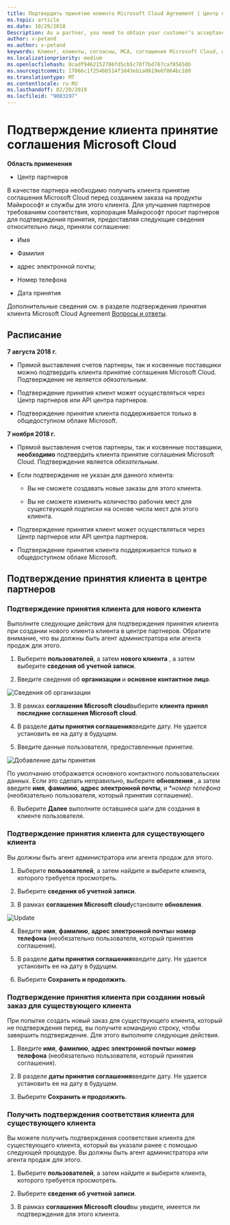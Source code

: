 ```yaml
---
title: Подтвердить принятие клиента Microsoft Cloud Agreement | Центр партнеров
ms.topic: article
ms.date: 10/29/2018
Description: As a partner, you need to obtain your customer’s acceptance of the Microsoft Cloud Agreement before you can order Microsoft products and services for that customer. To better help partners meet compliance requirements, Microsoft asks partners to confirm acceptance by providing certain details regarding the person who accepted the agreement.
author: v-petand
ms.author: v-petand
keywords: Клиент, клиенты, согласны, MCA, соглашения Microsoft Cloud, шаблоны соглашений с клиентами
ms.localizationpriority: medium
ms.openlocfilehash: 0cadf9462152786fd5cb5c70f7bd787caf85658b
ms.sourcegitcommit: 17066c1f254bb514f3d43eb1a8819e6f064bc180
ms.translationtype: MT
ms.contentlocale: ru-RU
ms.lasthandoff: 02/20/2019
ms.locfileid: "9083197"
---
```

# <a name="confirm-customer-acceptance-of-the-microsoft-cloud-agreement"></a>Подтверждение клиента принятие соглашения Microsoft Cloud

**Область применения**
-  Центр партнеров

В качестве партнера необходимо получить клиента принятие соглашения Microsoft Cloud перед созданием заказа на продукты Майкрософт и службы для этого клиента. Для улучшения партнеров требованиям соответствия, корпорация Майкрософт просит партнеров для подтверждения принятия, предоставляя следующие сведения относительно лицо, приняли соглашение: 

-   Имя

-   Фамилия

-   адрес электронной почты;

-   Номер телефона

-   Дата принятия

Дополнительные сведения см. в разделе подтверждения принятия клиента Microsoft Cloud Agreement [Вопросы и ответы](https://docs.microsoft.com/en-us/partner-center/confirm-consent-faq).

## <a name="schedule"></a>Расписание

**7 августа 2018 г.**

-   Прямой выставления счетов партнеры, так и косвенные поставщики можно подтвердить клиента принятие соглашения Microsoft Cloud. Подтверждение не является *обязательным*.

-   Подтверждение принятия клиент может осуществляться через Центр партнеров или API центра партнеров.

-   Подтверждение принятия клиента поддерживается только в общедоступном облаке Microsoft.


**7 ноября 2018 г.**

-   Прямой выставления счетов партнеры, так и косвенные поставщики, **необходимо** подтвердить клиента принятие соглашения Microsoft Cloud. Подтверждение является *обязательным*.

-   Если подтверждение не указан для данного клиента:

    -   Вы не сможете создавать новые заказы для этого клиента.

    -   Вы не сможете изменить количество рабочих мест для существующей подписки на основе числа мест для этого клиента.

-   Подтверждение принятия клиент может осуществляться через Центр партнеров или API центра партнеров.

-   Подтверждение принятия клиента поддерживается только в общедоступном облаке Microsoft.


## <a name="confirming-customer-acceptance-in-partner-center"></a>Подтверждение принятия клиента в центре партнеров

### <a name="confirm-customer-acceptance-for-a-new-customer"></a>Подтверждение принятия клиента для нового клиента

Выполните следующие действия для подтверждения принятия клиента при создании нового клиента клиента в центре партнеров. Обратите внимание, что вы должны быть агент администратора или агента продаж для этого.
 
1.  Выберите **пользователей**, а затем **нового клиента** , а затем выберите **сведения об учетной записи**.

2.  Введите сведения об **организации** и **основное контактное лицо**.

![Сведения об организации](images/mca/mca1.png)

3.  В рамках **соглашения Microsoft cloud**выберите **клиента принял последние соглашения Microsoft cloud**. 

4.  В разделе **даты принятия соглашения**введите дату. Не удается установить ее на дату в будущем.

5.  Введите данные пользователя, предоставленные принятие. 

![Добавление даты принятия](images/mca/MCA3.png)

По умолчанию отображается основного контактного пользовательских данных. Если это сделать неправильно, выберите **обновления** , а затем введите **имя**, **фамилию**, **адрес электронной почты**, и **номер телефона* (необязательно пользователя, который принятия соглашения).

6.  Выберите **Далее** выполните оставшиеся шаги для создания в клиенте пользователя.

### <a name="confirm-customer-acceptance-for-an-existing-customer"></a>Подтверждение принятия клиента для существующего клиента

Вы должны быть агент администратора или агента продаж для этого. 

1.  Выберите **пользователей**, а затем найдите и выберите клиента, которого требуется просмотреть. 

2.  Выберите **сведения об учетной записи**.

3.  В рамках **соглашения Microsoft cloud**установите **обновления**.

![Update](images/mca/mca4.png)

4.  Введите **имя**, **фамилию**, **адрес электронной почты**и **номер телефона** (необязательно пользователя, который принятия соглашения).

5.  В разделе **даты принятия соглашения**введите дату. Не удается установить ее на дату в будущем.

6.  Выберите **Сохранить и продолжить**.

### <a name="confirm-customer-acceptance-while-creating-new-order-for-an-existing-customer"></a>Подтверждение принятия клиента при создании новый заказ для существующего клиента

При попытке создать новый заказ для существующего клиента, который не подтверждения перед, вы получите командную строку, чтобы завершить подтверждение. Для этого выполните следующие действия. 

1.  Введите **имя**, **фамилию**, **адрес электронной почты**и **номер телефона** (необязательно пользователя, который принятия соглашения).

2.  В разделе **даты принятия соглашения**введите дату. Не удается установить ее на дату в будущем.

3.  Выберите **Сохранить и продолжить**.


### <a name="retrieve-confirmation-of-customer-acceptance-for-an-existing-customer"></a>Получить подтверждения соответствия клиента для существующего клиента

Вы можете получить подтверждения соответствия клиента для существующего клиента, который вы указали ранее с помощью следующей процедуре. Вы должны быть агент администратора или агента продаж для этого. 

1.  Выберите **пользователей**, а затем найдите и выберите клиента, которого требуется просмотреть. 

2.  Выберите **сведения об учетной записи**.

3.  В рамках **соглашения Microsoft cloud**вы увидите, имеется ли подтверждения для этого клиента.

